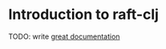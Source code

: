 # Introduction to raft-clj

TODO: write [great documentation](http://jacobian.org/writing/great-documentation/what-to-write/)
